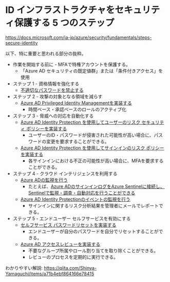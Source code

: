 # ID インフラストラクチャをセキュリティ保護する 5 つのステップ

https://docs.microsoft.com/ja-jp/azure/security/fundamentals/steps-secure-identity

以下、特に重要と思われる部分の抜粋。

- 作業を開始する前に - MFAで特権アカウントを保護する。
  - 「Azure AD セキュリティの既定値群」または「条件付きアクセス」を使用
- ステップ 1 - 資格情報を強化する
  - [不適切なパスワードを禁止する](https://docs.microsoft.com/ja-jp/azure/security/fundamentals/steps-secure-identity#start-banning-commonly-attacked-passwords-and-turn-off-traditional-complexity-and-expiration-rules)
- ステップ 2 - 攻撃の対象となる領域を減らす
  - [Azure AD Privileged Identity Managementを実装する](https://docs.microsoft.com/ja-jp/azure/security/fundamentals/steps-secure-identity#implement-azure-ad-privileged-identity-management)
    - 時間ベース・承認ベースのロールのアクティブ化
- ステップ 3 - 脅威への対応を自動化する
  - [Azure AD Identity Protection を使用してユーザーのリスク セキュリティ ポリシーを実装する](https://docs.microsoft.com/ja-jp/azure/security/fundamentals/steps-secure-identity#implement-user-risk-security-policy-using-azure-ad-identity-protection)
    - ユーザーのID・パスワードが侵害された可能性が高い場合に、パスワードの変更を要求することができる。
  - [Azure AD Identity Protection を使用してサインインのリスク ポリシーを実装する](https://docs.microsoft.com/ja-jp/azure/security/fundamentals/steps-secure-identity#implement-sign-in-risk-policy-using-azure-ad-identity-protection)
    - 各サインインにおける不正の可能性が高い場合に、MFAを要求することができる。
- ステップ 4 - クラウド インテリジェンスを利用する
  - [Azure ADの監視を行う](https://docs.microsoft.com/ja-jp/azure/security/fundamentals/steps-secure-identity#monitor-azure-ad)
    - たとえば、[Azure ADのサインインログをAzure Sentinelに接続し、Sentinelで監視・調査・自動対応を行うことができる](https://docs.microsoft.com/ja-jp/azure/sentinel/connect-azure-active-directory)
  - [Azure AD Identity Protectionのイベントの監視を行う](https://docs.microsoft.com/ja-jp/azure/security/fundamentals/steps-secure-identity#monitor-azure-ad-identity-protection-events)
    - サインインに関するリスク分析結果を管理者にメールでレポートできる。
- ステップ 5 - エンドユーザー セルフサービスを有効にする
  - [セルフサービス パスワードリセットを実装する](https://docs.microsoft.com/ja-jp/azure/security/fundamentals/steps-secure-identity#implement-self-service-password-reset)
    - エンドユーザーが自分のパスワードを自分でリセットすることができる。
  - [Azure AD アクセスレビューを実装する](https://docs.microsoft.com/ja-jp/azure/security/fundamentals/steps-secure-identity#implement-azure-ad-access-reviews)
    - 不要なグループ所属やロール割り当てを取り除くことができる。
    - レビューのプロセスを定期的に実行できる。

わかりやすい解説:
https://qiita.com/Shinya-Yamaguchi/items/a71b4ebf864166e78415
